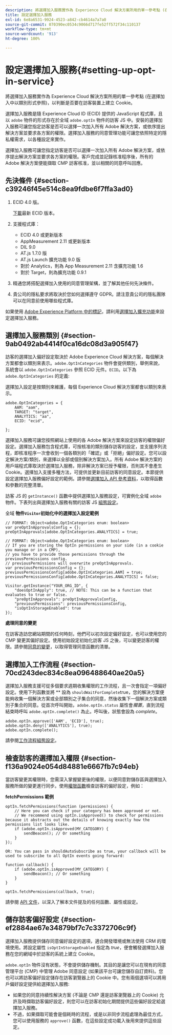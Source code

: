```yaml
---
description: 將選擇加入服務實作為 Experience Cloud 解決方案所用的單一參考點 (在選擇加入中以類別形式參照)，以判斷是否要在訪客裝置上建立 Cookie。
title: 設定選擇加入服務
exl-id: 6e8a6531-9924-4523-a842-cb4614a7a7a0
source-git-commit: 070390ec0534c9066d717fe52ff572f34c110137
workflow-type: tm+mt
source-wordcount: '913'
ht-degree: 100%

---
```


# 設定選擇加入服務{#setting-up-opt-in-service}

將選擇加入服務實作為 Experience Cloud 解決方案所用的單一參考點 (在選擇加入中以類別形式參照)，以判斷是否要在訪客裝置上建立 Cookie。

選擇加入服務是隨 Experience Cloud ID (ECID) 提供的 JavaScript 程式庫，且以 `adobe` 物件的形式存在於全域 `adobe.optIn` 物件的訪客 JS 中。安裝的選擇加入服務可讓您指定訪客是否可以選擇一次加入所有 Adobe 解決方案，或依序提出解決方案並要求各方案的權限。選擇加入服務的同意管理功能可讓您依照特定的隱私權需求，以各種設定來實作。

選擇加入服務可讓您指定訪客是否可以選擇一次加入所有 Adobe 解決方案，或依序提出解決方案並要求各方案的權限。客戶完成並記錄核准程序後，所有的 Adobe 解決方案便能擷取 CMP 訪客核准，並以相關的同意呼叫回應。

## 先決條件 {#section-c39246f45e514c8ea9fdbe6f7ffa3ad0}

1. ECID 4.0 版。

   [下載](https://github.com/Adobe-Marketing-Cloud/id-service/releases)最新 ECID 版本。

1. 支援程式庫：

   * ECID 4.0 或更新版本
   * AppMeasurement 2.11 或更新版本
   * DIL 9.0
   * AT.js 1.7.0 版
   * AT.js Launch 擴充功能 9.0 版
   * 對於 Analytics，則為 App Measurement 2.11 含擴充功能 1.6
   * 對於 Target，則為擴充功能 0.9.1

1. 精通您將搭配選擇加入使用的同意管理架構，並了解其他任何先決條件。

   <!--
   For IAB, see here for additional pre-reqs.
   -->

1. 貴公司的隱私要求將取決於您如何選擇遵守 GDPR。請注意貴公司的隱私團隊可以在同意前使用哪些程式庫。

如果使用 [Adobe Experience Platform 中的標記](https://experienceleague.adobe.com/docs/experience-platform/tags/home.html)，請利用[選擇加入擴充功能](../../implementation-guides/opt-in-service/launch.md)來設定選擇加入服務。

## 選擇加入服務類別 {#section-9ab0492ab4414f0ca16dc08d3a905f47}

訪客的選擇加入偏好設定取決於 Adobe Experience Cloud 解決方案，每個解決方案都會以類別來表示。`adobe.OptInCategories` 物件會提供類別，舉例來說，系統會以 `adobe.OptInCategories` 參照 ECID 元件。`ECID`。以下為 `adobe.OptInCategories` 的定義:

選擇加入設定是按類別來維護，每個 Experience Cloud 解決方案都會以類別來表示。

```
adobe.OptInCategories = { 
    AAM: "aam", 
    TARGET: "target",  
    ANALYTICS: "aa", 
    ECID: "ecid", 
     
};
```

選擇加入服務可讓您按照網站上使用的各 Adobe 解決方案來設定訪客的權限偏好設定。選擇加入服務包含程式庫，可按核准的類別儲存訪客的設定，並支援序列流程，即核准程序一次會收到一個各類別的「確認」或「拒絕」偏好設定。您可以設定解決方案/類別，來選擇以全部或個別解決方案加入。所有 Adobe 解決方案的用戶端程式庫取決於選擇加入服務，除非解決方案已授予權限，否則其不會產生 Cookie。選擇加入支援多種方法，可提供並更新目前訪客的同意設定。本節提供設定選擇加入服務偏好設定的範例。請參閱[選擇加入 API 參考資料](../../implementation-guides/opt-in-service/api.md#reference-4f30152333dd4990ab10c1b8b82fc867)，以取得函數和參數的完整清單。

訪客 JS 的 `getInstance()` 函數中提供選擇加入服務設定，可實例化全域 `adobe` 物件。下表列出與選擇加入服務有關的訪客 JS [組態設定](../../implementation-guides/opt-in-service/api.md#section-d66018342baf401389f248bb381becbf)。

全域 **物件`Visitor`初始化中的選擇加入設定範例**

```
// FORMAT: Object<adobe.OptInCategories enum: boolean> 
var preOptInApprovalsConfig = {}; 
preOptInApprovals[adobe.OptInCategories.ANALYTICS] = true; 
  
// FORMAT: Object<adobe.OptInCategories enum: boolean> 
// If you are storing the OptIn permissions on your side (in a cookie you manage or in a CMP), 
// you have to provide those permissions through the previousPermissions config. 
// previousPermissions will overwrite preOptInApprovals. 
var previousPermissionsConfig = {}; 
previousPermissionsConfig[adobe.OptInCategories.AAM] = true; 
previousPermissionsConfig[adobe.OptInCategories.ANALYTICS] = false; 
  
Visitor.getInstance("YOUR_ORG_ID", { 
    "doesOptInApply": true, // NOTE: This can be a function that evaluates to true or false. 
    "preOptInApprovals": preOptInApprovalsConfig, 
    "previousPermissions": previousPermissionsConfig, 
    "isOptInStorageEnabled": true 
});
```

**處理同意的變更**

在訪客造訪您網站期間的任何時刻，他們可以初次設定偏好設定，也可以使用您的 CMP 變更其偏好設定。使用初始設定初始化訪客 JS 之後，可以變更訪客的權限。請參閱[同意的變更](../../implementation-guides/opt-in-service/api.md#section-c3d85403ff0d4394bd775c39f3d001fc)，以取得管理同意函數的清單。

<!--
<p> *** <b>sample code block </b>*** </p>
-->

## 選擇加入工作流程 {#section-70cd243dec834c8ea096488640ae20a5}

選擇加入服務支援可從多個要求週期收集權限的工作流程，且一次會指定一項偏好設定。使用下列函數並將 ** 設為 `shouldWaitForComplete`true，您的解決方案便能夠收集一個解決方案或全部類別之子集合的同意，然後收集下一個解決方案或類別子集合的同意。從首次呼叫開始，`adobe.optIn.status` 屬性會&#x200B;*擱置*，直到流程結束時呼叫 `adobe.optIn.complete()` 為止。呼叫後，狀態會設為 *complete*。

```
adobe.optIn.approve(['AAM', 'ECID'], true); 
adobe.optIn.deny(['ANALYTICS'], true); 
adobe.optIn.complete();
```

請參閱[工作流程組態設定](../../implementation-guides/opt-in-service/api.md#section-2c5adfa5459c4e72b96d2693123a53c2)。

## 檢查訪客的選擇加入權限 {#section-f136a9024e054d84881e6667fb7c94eb}

當訪客變更其權限時，您需深入掌握變更後的權限，以便同意對儲存區與選擇加入服務所做的變更進行同步。使用[權限函數](../../implementation-guides/opt-in-service/api.md#section-7fe57279b5b44b4f8fe47e336df60155)檢查訪客的偏好設定，例如：

**fetchPermissions 範例**

```
optIn.fetchPermissions(function (permissions) { 
    // Here you can check if your category has been approved or not. 
    // We recommend using optIn.isApproved() to check for permissions because it abstracts out the details of knowing exactly how the permissions list looks like. 
    if (adobe.optIn.isApproved(MY_CATEGORY) { 
        sendBeacon(); // Or something 
    } 
});

OR: You can pass in shouldAutoSubscribe as true, your callback will be used to subscribe to all OptIn events going forward:

function callback() { 
    if (adobe.optIn.isApproved(MY_CATEGORY) { 
        sendBeacon(); // Or something 
    } 
}

optIn.fetchPermissions(callback, true);
```

請參閱 [API 文件](../../implementation-guides/opt-in-service/api.md#reference-4f30152333dd4990ab10c1b8b82fc867)，以深入了解本文件提及的任何函數、屬性或設定。

## 儲存訪客偏好設定 {#section-ef2884ae67e34879bf7c7c3372706c9f}

選擇加入服務提供儲存同意偏好設定的選項，適合開發環境或無法使用 CRM 的環境使用。將設定屬性 `isOptInStorageEnabled` 指定為 *true*，便會觸發選擇加入服務在您的網域中於訪客的系統上建立 Cookie。

`adobe.optIn` 物件沒有狀態，不會提供儲存機制。其目的是讓您可以在現有的同意管理平台 (CMP) 中管理 Adobe 同意設定 (如果該平台可讓您儲存自訂資料)。您也可以將訪客偏好設定儲存在訪客瀏覽器上的 Cookie 中。您有兩個選項可以將用戶偏好設定提供給選擇加入服務:

* 如果您的同意持續性解決方案 (不論是 CMP 還是訪客瀏覽器上的 Cookie) 允許及時擷取訪客偏好設定，則您可以在訪客初始化期間提供這些偏好設定給選擇加入服務。
* 不過，如果擷取可能會是個耗時的流程，或是以非同步流程處理為最佳方式，您可以使用服務的 `approve()` 函數，在這些設定成功載入後用來提供這些設定。

